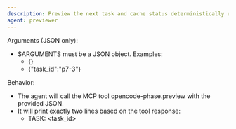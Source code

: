 ```yaml
---
description: Preview the next task and cache status deterministically using a tool
agent: previewer
---
```


Arguments (JSON only):
- $ARGUMENTS must be a JSON object. Examples:
  - {}
  - {"task_id":"p7-3"}

Behavior:
- The agent will call the MCP tool opencode-phase.preview with the provided JSON.
- It will print exactly two lines based on the tool response:
  - TASK: <task_id> <title>
  - CACHE: <cache_status> <cache_path>

Notes:
- This command performs no repo reads. All logic lives in the tool.
- For human-friendly usage without JSON, consider adding a wrapper alias in your client to supply structured arguments.
